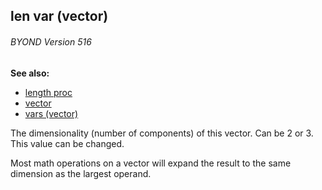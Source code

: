 ## len var (vector) 
###### BYOND Version 516
**See also:**
+   [length proc](/ref/proc/length.md) 
+   [vector](/ref/vector.md) 
+   [vars (vector)](/ref/vector/var.md) 

The dimensionality (number of components) of this vector. Can
be 2 or 3. This value can be changed. 

Most math operations on a
vector will expand the result to the same dimension as the largest
operand.
